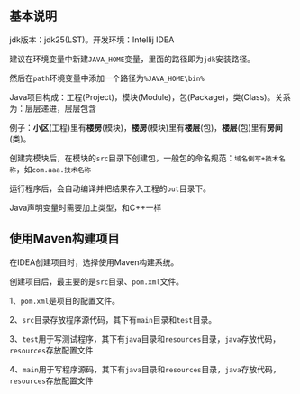 ## 基本说明

jdk版本：jdk25(LST)。开发环境：Intellij IDEA

建议在环境变量中新建`JAVA_HOME`变量，里面的路径即为`jdk`安装路径。

然后在`path`环境变量中添加一个路径为`%JAVA_HOME\bin%`

Java项目构成：工程(Project)，模块(Module)，包(Package)，类(Class)。关系为：层层递进，层层包含

例子：**小区**(工程)里有**楼房**(模块)，**楼房**(模块)里有**楼层**(包)，**楼层**(包)里有**房间**(类)。

创建完模块后，在模块的`src`目录下创建包，一般包的命名规范：`域名倒写+技术名称`，如`com.aaa.技术名称`

运行程序后，会自动编译并把结果存入工程的`out`目录下。

Java声明变量时需要加上类型，和C++一样

## 使用Maven构建项目

在IDEA创建项目时，选择使用Maven构建系统。

创建项目后，最主要的是`src`目录、`pom.xml`文件。

1、`pom.xml`是项目的配置文件。

2、`src`目录存放程序源代码，其下有`main`目录和`test`目录。

3、`test`用于写测试程序，其下有`java`目录和`resources`目录，`java`存放代码，`resources`存放配置文件

4、`main`用于写程序源码，其下有`java`目录和`resources`目录，`java`存放代码，`resources`存放配置文件